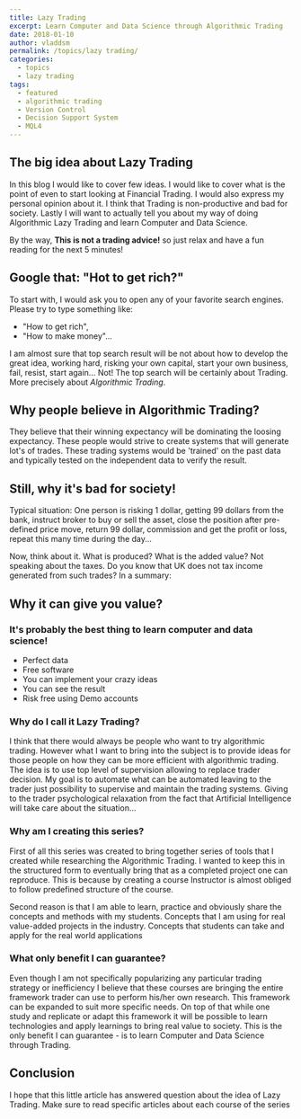 ```yaml
---
title: Lazy Trading
excerpt: Learn Computer and Data Science through Algorithmic Trading
date: 2018-01-10
author: vladdsm
permalink: /topics/lazy trading/
categories:
  - topics
  - lazy trading
tags:
  - featured
  - algorithmic trading
  - Version Control
  - Decision Support System
  - MQL4
---
```


## The big idea about Lazy Trading

In this blog I would like to cover few ideas. I would like to cover what is the point of even to start looking at Financial Trading. I would also express my personal opinion about it. I think that Trading is non-productive and bad for society. Lastly I will want to actually tell you about my way of doing Algorithmic Lazy Trading and learn Computer and Data Science.

By the way, **This is not a trading advice!** so just relax and have a fun reading for the next 5 minutes!

## Google that: "Hot to get rich?"

To start with, I would ask you to open any of your favorite search engines. Please try to type something like: 

- "How to get rich",
- "How to make money"...

I am almost sure that top search result will be not about how to develop the great idea, working hard, risking your own capital, start your own business, fail, resist, start again... Not! The top search will be certainly about Trading. More precisely about *Algorithmic Trading*. 

## Why people believe in Algorithmic Trading?

They believe that their winning expectancy will be dominating the loosing expectancy. These people would strive to create systems that will generate lot's of trades. These trading systems would be 'trained' on the past data and typically tested on the independent data to verify the result.

## Still, why it's bad for society!

Typical situation: One person is risking 1 dollar, getting 99 dollars from the bank, instruct broker to buy or sell the asset, close the position after pre-defined price move, return 99 dollar, commission and get the profit or loss, repeat this many time during the day... 

Now, think about it. What is produced? What is the added value? Not speaking about the taxes. Do you know that UK does not tax income generated from such trades? In a summary:

## Why it can give you value?

### It's probably the best thing to learn computer and data science!

- Perfect data
- Free software
- You can implement your crazy ideas
- You can see the result
- Risk free using Demo accounts

### Why do I call it Lazy Trading?

I think that there would always be people who want to try algorithmic trading. However what I want to bring into the subject is to provide ideas for those people on how they can be more efficient with algorithmic trading. The idea is to use top level of supervision allowing to replace trader decision. My goal is to automate what can be automated leaving to the trader just possibility to supervise and maintain the trading systems. Giving to the trader psychological relaxation from the fact that Artificial Intelligence will take care about the situation...

### Why am I creating this series?

First of all this series was created to bring together series of tools that I created while researching the Algorithmic Trading. I wanted to keep this in the structured form to eventually bring that as a completed project one can reproduce. This is because by creating a course Instructor is almost obliged to follow predefined structure of the course.

Second reason is that I am able to learn, practice and obviously share the concepts and methods with my students. Concepts that I am using for real value-added projects in the industry. Concepts that students can take and apply for the real world applications

### What only benefit I can guarantee?

Even though I am not specifically popularizing any particular trading strategy or inefficiency I believe that these courses are bringing the entire framework trader can use to perform his/her own research. This framework can be expanded to suit more specific needs. On top of that while one study and replicate or adapt this framework it will be possible to learn technologies and apply learnings to bring real value to society. This is the only benefit I can guarantee - is to learn Computer and Data Science through Trading.

## Conclusion

I hope that this little article has answered question about the idea of Lazy Trading. Make sure to read specific articles about each course of the series